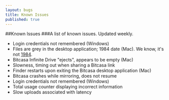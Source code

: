 ```yaml
---
layout: bugs
title: Known Issues
published: true
---
```


##Known Issues
###A list of known issues. Updated weekly.

* Login credentials not remembered (Windows)		
* Files are grey in the desktop application; 1984 date (Mac). We know, it's not [1984](http://www.youtube.com/watch?v=KvkKX035484). 		
* Bitcasa Infinite Drive "ejects", appears to be empty (Mac)		
* Slowness, timing out when sharing a Bitcasa link		
* Finder restarts upon exiting the Bitcasa desktop application (Mac)		
* Bitcasa crashes while mirroring, does not resume		
* Login credentials not remembered (Windows)		
* Total usage counter displaying incorrect information		
* Slow uploads associated with latency		






